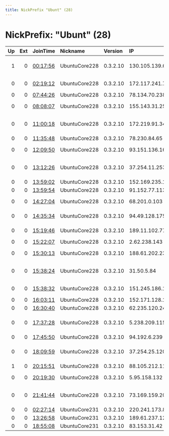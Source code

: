 ```yaml
---
title: NickPrefix "Ubunt" (28)
---
```


# NickPrefix: "Ubunt" (28)

|   Up |   Ext | JoinTime                                                                                            | Nickname      | Version   | IP              | AS                                       | CC   |   ORp |   Dirp | OS    | Contact   |   eFamMembers |
|-----:|------:|:----------------------------------------------------------------------------------------------------|:--------------|:----------|:----------------|:-----------------------------------------|:-----|------:|-------:|:------|:----------|--------------:|
|    1 |     0 | [00:17:56](https://metrics.torproject.org/rs.html#details/EF4FEC7920491FF1594C77F7E64139BBE19C48DA) | UbuntuCore228 | 0.3.2.10  | 130.105.139.67  | SKYBroadband SKYCable Corporation        | ph   | 33319 |      0 | Linux | None      |             1 |
|    0 |     0 | [02:19:12](https://metrics.torproject.org/rs.html#details/94954FCFEA471AB420596AA0A84CDCE93B148C34) | UbuntuCore228 | 0.3.2.10  | 172.117.241.71  | Time Warner Cable Internet LLC           | us   | 34561 |      0 | Linux | None      |             1 |
|    0 |     0 | [07:44:26](https://metrics.torproject.org/rs.html#details/6CDEE67063C90469699D744544C36AB81DFDB8CB) | UbuntuCore228 | 0.3.2.10  | 78.134.70.238   | EOLO S.p.A.                              | it   | 36193 |      0 | Linux | None      |             1 |
|    0 |     0 | [08:08:07](https://metrics.torproject.org/rs.html#details/351E745BDD6809350DE40668ECBF128A4625DDF8) | UbuntuCore228 | 0.3.2.10  | 155.143.31.251  | TELCOINABOX PTY LTD                      | au   | 38341 |      0 | Linux | None      |             1 |
|    0 |     0 | [11:00:18](https://metrics.torproject.org/rs.html#details/8EE128EB2D6D85D42EC2DF7B27E382513053AF59) | UbuntuCore228 | 0.3.2.10  | 172.219.91.34   | TELUS Communications Inc.                | ca   | 42546 |      0 | Linux | None      |             1 |
|    0 |     0 | [11:35:48](https://metrics.torproject.org/rs.html#details/2AAC2B7DA55D3C9ACD1C71DD63C68F055AC3E367) | UbuntuCore228 | 0.3.2.10  | 78.230.84.65    | Free SAS                                 | fr   | 43965 |      0 | Linux | None      |             1 |
|    0 |     0 | [12:09:50](https://metrics.torproject.org/rs.html#details/36CB2F061A30E4CB7270BE4901FD11B4B15909E4) | UbuntuCore228 | 0.3.2.10  | 93.151.136.161  | Vodafone Italia S.p.A.                   | it   | 36909 |      0 | Linux | None      |             1 |
|    0 |     0 | [13:12:26](https://metrics.torproject.org/rs.html#details/9818E70683661EBD148B3281D956703AD276017A) | UbuntuCore228 | 0.3.2.10  | 37.254.11.253   | Esfahan Telecommunication Company P.J.S  | ir   | 44139 |      0 | Linux | None      |             1 |
|    0 |     0 | [13:59:02](https://metrics.torproject.org/rs.html#details/81B14BB235AA5CB9ED206AB5BD530FDB9578FEBA) | UbuntuCore228 | 0.3.2.10  | 152.169.235.132 | Prima S.A.                               | ar   | 46345 |      0 | Linux | None      |             1 |
|    0 |     0 | [13:59:54](https://metrics.torproject.org/rs.html#details/FFCD1A78B3E809C7432E26E1FF1496B2DB1E0FB4) | UbuntuCore228 | 0.3.2.10  | 91.152.77.113   | Elisa Oyj                                | fi   | 42467 |      0 | Linux | None      |             1 |
|    0 |     0 | [14:27:04](https://metrics.torproject.org/rs.html#details/37101884E5A311E721C56BF36B837B426FFD3928) | UbuntuCore228 | 0.3.2.10  | 68.201.0.103    | Time Warner Cable Internet LLC           | us   | 39913 |      0 | Linux | None      |             1 |
|    0 |     0 | [14:35:34](https://metrics.torproject.org/rs.html#details/D6985E0924843FC6A9F307E0CF1399CDD0C1D785) | UbuntuCore228 | 0.3.2.10  | 94.49.128.175   | Saudi Telecom Company JSC                | sa   | 33759 |      0 | Linux | None      |             1 |
|    0 |     0 | [15:19:46](https://metrics.torproject.org/rs.html#details/364007694C78BF58C5A96E1398DB77A2DA98FA5D) | UbuntuCore228 | 0.3.2.10  | 189.11.102.77   | Brasil Telecom S/A - Filial Distrito Fed | br   | 38801 |      0 | Linux | None      |             1 |
|    0 |     0 | [15:22:07](https://metrics.torproject.org/rs.html#details/CC49D952C58A6228BC22EE66E1905359E5E735ED) | UbuntuCore228 | 0.3.2.10  | 2.62.238.143    | Rostelecom                               | ru   | 40303 |      0 | Linux | None      |             1 |
|    0 |     0 | [15:30:13](https://metrics.torproject.org/rs.html#details/FC5930A6CD696AA0BA6BB52B31E55DD311FE34E5) | UbuntuCore228 | 0.3.2.10  | 188.61.202.238  | Swisscom Switzerland Ltd                 | ch   | 38409 |      0 | Linux | None      |             1 |
|    0 |     0 | [15:38:24](https://metrics.torproject.org/rs.html#details/D8816D7758DD7E90C21A137173389D29252B4B79) | UbuntuCore228 | 0.3.2.10  | 31.50.5.84      | British Telecommunications PLC           | gb   | 39723 |      0 | Linux | None      |             1 |
|    0 |     0 | [15:38:32](https://metrics.torproject.org/rs.html#details/19DA1EF5EC539AE97BDFA31DE281B55612FCA14D) | UbuntuCore228 | 0.3.2.10  | 151.245.186.101 | Aria Shatel Company Ltd                  | ir   | 39451 |      0 | Linux | None      |             1 |
|    0 |     0 | [16:03:11](https://metrics.torproject.org/rs.html#details/A320D6998876E5256FF2C75A02CB37AC812B685D) | UbuntuCore228 | 0.3.2.10  | 152.171.128.137 | CABLEVISION S.A.                         | ar   | 44281 |      0 | Linux | None      |             1 |
|    0 |     0 | [16:30:40](https://metrics.torproject.org/rs.html#details/5A6D117DAB9049451BE7493CD0DB80D118B56D8B) | UbuntuCore228 | 0.3.2.10  | 62.235.120.241  | Proximus NV                              | be   | 37909 |      0 | Linux | None      |             1 |
|    0 |     0 | [17:37:28](https://metrics.torproject.org/rs.html#details/48BC17241FD8A86ACEECD1D965460FE5A9EE8458) | UbuntuCore228 | 0.3.2.10  | 5.238.209.115   | Information Technology Company ITC       | ir   | 37652 |      0 | Linux | None      |             1 |
|    0 |     0 | [17:45:50](https://metrics.torproject.org/rs.html#details/CCD5E3CBCF018FBB65D59F84EDAC73E0ED755B6B) | UbuntuCore228 | 0.3.2.10  | 94.192.6.239    | Sky UK Limited                           | gb   | 35881 |      0 | Linux | None      |             1 |
|    0 |     0 | [18:09:59](https://metrics.torproject.org/rs.html#details/741B48A723C0366F67C1E7D8DB9B6A4D459970BA) | UbuntuCore228 | 0.3.2.10  | 37.254.25.120   | Esfahan Telecommunication Company P.J.S  | ir   | 43547 |      0 | Linux | None      |             1 |
|    1 |     0 | [20:15:51](https://metrics.torproject.org/rs.html#details/0EEAF0B7386EC61FA1DC78DC8F4A1B0C41A8996C) | UbuntuCore228 | 0.3.2.10  | 88.105.212.119  | Tiscali UK Limited                       | gb   | 44031 |      0 | Linux | None      |             1 |
|    0 |     0 | [20:19:30](https://metrics.torproject.org/rs.html#details/8FBA41D864A5280B428679D6674E74F0DD69C5A6) | UbuntuCore228 | 0.3.2.10  | 5.95.158.132    | Vodafone Italia S.p.A.                   | it   | 45931 |      0 | Linux | None      |             1 |
|    0 |     0 | [21:41:44](https://metrics.torproject.org/rs.html#details/4D1EDDDC6A838C917D12670E6830C44B275DD327) | UbuntuCore228 | 0.3.2.10  | 73.169.159.206  | Comcast Cable Communications, LLC        | us   | 33579 |      0 | Linux | None      |             1 |
|    0 |     0 | [02:27:14](https://metrics.torproject.org/rs.html#details/5F682F1E081806105C8D962DBD3157EF7C78C36B) | UbuntuCore231 | 0.3.2.10  | 220.241.173.81  | PCCW IMSBiz                              | hk   | 38797 |      0 | Linux | None      |             1 |
|    0 |     0 | [13:26:58](https://metrics.torproject.org/rs.html#details/C8A17096EB342D424AF8E70D4A88193D142868A5) | UbuntuCore231 | 0.3.2.10  | 189.61.237.129  | CLARO S.A.                               | br   | 33915 |      0 | Linux | None      |             1 |
|    0 |     0 | [18:55:08](https://metrics.torproject.org/rs.html#details/1504E85246D2C40272CDE5EA91368D97FDB5F8D5) | UbuntuCore231 | 0.3.2.10  | 83.153.31.42    | Free SAS                                 | fr   | 39645 |      0 | Linux | None      |             1 |
